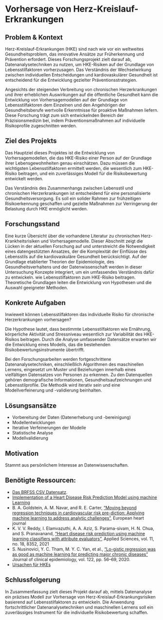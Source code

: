 # Vorhersage von Herz-Kreislauf-Erkrankungen

## Problem & Kontext
Herz-Kreislauf-Erkrankungen (HKE) sind nach wie vor ein weltweites Gesundheitsproblem, das innovative Ansätze zur Früherkennung und Prävention erfordert. Dieses Forschungsprojekt zielt darauf ab, Datenanalysetechniken zu nutzen, um HKE-Risiken auf der Grundlage von Lebensstilfaktoren vorherzusagen. Das Verständnis der Wechselwirkung zwischen individuellen Entscheidungen und kardiovaskulärer Gesundheit ist entscheidend für die Entwicklung gezielter Präventionsstrategien.

Angesichts der steigenden Verbreitung von chronischen Herzerkrankungen und ihrer erheblichen Auswirkungen auf die öffentliche Gesundheit kann die Entwicklung von Vorhersagemodellen auf der Grundlage von Lebensstilfaktoren dem Einzelnen und den Angehörigen der Gesundheitsberufe wertvolle Erkenntnisse für proaktive Maßnahmen liefern. Diese Forschung trägt zum sich entwickelnden Bereich der Präzisionsmedizin bei, indem Präventionsmaßnahmen auf individuelle Risikoprofile zugeschnitten werden.

## Ziel des Projekts
Das Hauptziel dieses Projektes ist die Entwicklung von Vorhersagemodellen, die das HKE-Risiko einer Person auf der Grundlage ihrer Lebensgewohnheiten genau einschätzen. Dazu müssen die wichtigsten Lebensstilfaktoren ermittelt werden, die wesentlich zum HKE-Risiko beitragen, und ein zuverlässiges Modell für die Risikobewertung entwickelt werden.

Das Verständnis des Zusammenhangs zwischen Lebensstil und chronischen Herzerkrankungen ist entscheidend für eine personalisierte Gesundheitsversorgung. Es soll ein solider Rahmen zur frühzeitigen Risikoerkennung geschaffen und gezielte Maßnahmen zur Verringerung der Belastung durch HKE ermöglicht werden.

## Forschungsstand
Eine kurze Übersicht über die vorhandene Literatur zu chronischen Herz-Krankheitsrisiken und Vorhersagemodelle. Dieser Abschnitt zeigt die Lücken in der aktuellen Forschung auf und unterstreicht die Notwendigkeit eines datengestützten Ansatzes, der die Komplexität der Einflüsse des Lebensstils auf die kardiovaskuläre Gesundheit berücksichtigt.
Auf der Grundlage etablierter Theorien der Epidemiologie, des Gesundheitsverhaltens und der Datenwissenschaft werden in dieser Untersuchung Konzepte integriert, um ein umfassendes Verständnis dafür zu entwickeln. wie Lebensstilfaktoren zum HKE-Risiko beitragen. Theoretische Grundlagen leiten die Entwicklung von Hypothesen und die Auswahl geeigneter Methoden.

## Konkrete Aufgaben

Inwieweit können Lebensstilfaktoren das individuelle Risiko für chronische Herzerkrankungen vorhersagen?

Die Hypothese lautet, dass bestimmte Lebensstilfaktoren wie Ernährung, körperliche Aktivität und Stressniveau wesentlich zur Variabilität des HKE-Risikos beitragen. Durch die Analyse umfassender Datensätze erwarten wir die Entwicklung eines Modells, das die bestehenden Risikobewertungsinstrumente übertrifft. 

Bei den Forschungsarbeiten werden fortgeschrittene Datenanalysetechniken, einschließlich Algorithmen des maschinellen Lernens, eingesetzt um Muster und Beziehungen innerhalb eines vielfältigen Datensatzes von Personen zu erkennen. Zu den Datenquellen gehören demografische Informationen, Gesundheitsaufzeichnungen und Lebensstilprofile. Die Methodik wird iterativ sein und eine Modellverfeinerung und -validierung beinhalten.


## Lösungsansätze
* Vorbereitung der Daten (Datenerhebung und -bereinigung)
* Modellentwicklungen
* Iterative Verfeinerungen der Modelle
* Statistische Analyse
* Modellvalidierung

## Motivation
Stammt aus persönlichem Interesse an Datenwissenschaften.

## Benötigte Ressourcen:
* [Das BRFSS CSV Datensatz](https://www.kaggle.com/datasets/dariushbahrami/cdc-brfss-survey-2021/data).
* [Implementation of a Heart Disease Risk Prediction Model using machine Learning](https://www.hindawi.com/journals/cmmm/2022/6517716/)
* B. A. Goldstein, A. M. Navar, and R. E. Carter, [“Moving beyond regression techniques in cardiovascular risk pre-diction: Applying machine learning to address analytic challenges”](https://www.ncbi.nlm.nih.gov/pmc/articles/PMC5837244/), European heart journal
* K. V. V. Reddy, I. Elamvazuthi, A. A. Aziz, S. Parama-sivam, H. N. Chua, and S. Pranavanand, [“Heart disease risk prediction using machine learning classifiers with attribute evaluators”](https://www.mdpi.com/2076-3417/11/18/8352), Applied Sciences, vol. 11, no. 18, 8352, 2021
*  S. Nusinovici, Y. C. Tham, M. Y. C. Yan, et al., [“Lo-gistic regression was as good as machine learning for predicting major chronic diseases”](https://pubmed.ncbi.nlm.nih.gov/32169597/) Journal of clinical epidemiology, vol. 122, pp. 56–69, 2020.
* [Ursachen für HKEs](https://www.who.int/news-room/fact-sheets/detail/cardiovascular-diseases-(cvds))

## Schlussfolgerung
In Zusammenfassung zielt dieses Projekt darauf ab, mittels Datenanalyse ein präzises Modell zur Vorhersage von Herz-Kreislauf-Erkrankungsrisiken basierend auf Lebensstilfaktoren zu entwickeln. Die Anwendung fortschrittlicher Datenanalysetechniken und maschinellen Lernens soll ein zuverlässiges Instrument für die individuelle Risikobewertung schaffen.


